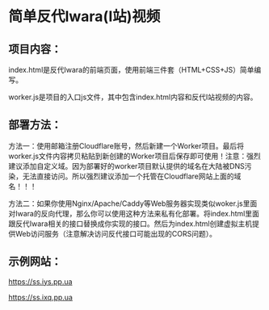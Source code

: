 # 简单反代Iwara(I站)视频

## 项目内容：

index.html是反代Iwara的前端页面，使用前端三件套（HTML+CSS+JS）简单编写。

worker.js是项目的入口js文件，其中包含index.html内容和反代I站视频的内容。

## 部署方法：

方法一：使用邮箱注册Cloudflare账号，然后新建一个Worker项目。最后将worker.js文件内容拷贝粘贴到新创建的Worker项目后保存即可使用！注意：强烈建议添加自定义域。因为部署好的worker项目默认提供的域名在大陆被DNS污染，无法直接访问。所以强烈建议添加一个托管在Cloudflare网站上面的域名！！！

方法二：如果你使用Nginx/Apache/Caddy等Web服务器实现类似woker.js里面对Iwara的反向代理，那么你可以使用这种方法来私有化部署。将index.html里面跟反代Iwara相关的接口替换成你实现的接口。然后为index.html创建虚拟主机提供Web访问服务（注意解决访问反代接口可能出现的CORS问题）。

## 示例网站：

https://ss.iys.pp.ua

https://ss.ixq.pp.ua
